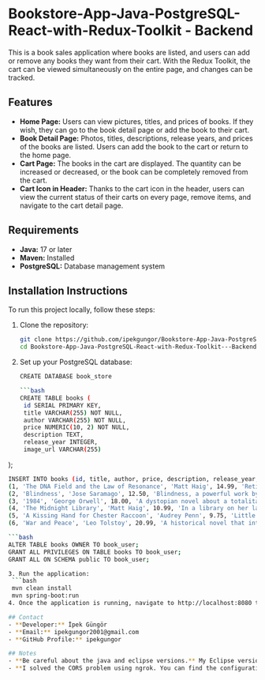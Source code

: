 # Bookstore-App-Java-PostgreSQL-React-with-Redux-Toolkit - Backend

This is a book sales application where books are listed, and users can add or remove any books they want from their cart. With the Redux Toolkit, the cart can be viewed simultaneously on the entire page, and changes can be tracked.

## Features

- **Home Page:** Users can view pictures, titles, and prices of books. If they wish, they can go to the book detail page or add the book to their cart.
- **Book Detail Page:** Photos, titles, descriptions, release years, and prices of the books are listed. Users can add the book to the cart or return to the home page.
- **Cart Page:** The books in the cart are displayed. The quantity can be increased or decreased, or the book can be completely removed from the cart.
- **Cart Icon in Header:** Thanks to the cart icon in the header, users can view the current status of their carts on every page, remove items, and navigate to the cart detail page.

## Requirements

- **Java:** 17 or later
- **Maven:** Installed
- **PostgreSQL:** Database management system

## Installation Instructions
To run this project locally, follow these steps:

1. Clone the repository:
   ```bash
   git clone https://github.com/ipekgungor/Bookstore-App-Java-PostgreSQL-React-with-Redux-Toolkit---Backend.git
   cd Bookstore-App-Java-PostgreSQL-React-with-Redux-Toolkit---Backend

2. Set up your PostgreSQL database:
   
   ```bash
   CREATE DATABASE book_store
   
   ```bash
   CREATE TABLE books (
    id SERIAL PRIMARY KEY,
    title VARCHAR(255) NOT NULL,
    author VARCHAR(255) NOT NULL,
    price NUMERIC(10, 2) NOT NULL,
    description TEXT,
    release_year INTEGER,
    image_url VARCHAR(255)
  );

  ```bash
  INSERT INTO books (id, title, author, price, description, release_year, image_url) VALUES
  (1, 'The DNA Field and the Law of Resonance', 'Matt Haig', 14.99, 'Retired math teacher Grace Winters inherits a dilapidated house in Ibiza from a long-lost friend, prompting her to confront her past and uncover hidden secrets. This journey reveals the transformative power of hope and new beginnings.', 2024, 'https://m.media-amazon.com/images/I/71Bk-3JutTL._AC_UF1000,1000_QL80_.jpg'),
  (2, 'Blindness', 'Jose Saramago', 12.50, 'Blindness, a powerful work by the masterful author, depicts society''s descent into brutality and highlights a woman''s solitary efforts in solidarity and resistance as humanity''s last hope.', 1995, 'https://m.media-amazon.com/images/I/71FeYR+eOVL._AC_UF1000,1000_QL80_.jpg'),
  (3, '1984', 'George Orwell', 18.00, 'A dystopian novel about a totalitarian regime.', 1949, 'https://thewonk.in/wp-content/uploads/2024/02/ninteen-eighty-four-book-review.jpg'),
  (4, 'The Midnight Library', 'Matt Haig', 10.99, 'In a library on her last day, Nora discovers the opportunity to explore alternate lives and confront her regrets, ultimately questioning how to choose the best way to live among infinite possibilities.', 2020, 'https://m.media-amazon.com/images/I/71FsIkGF3pL._AC_UF350,350_QL50_.jpg'),
  (5, 'A Kissing Hand for Chester Raccoon', 'Audrey Penn', 9.75, 'Little Racoon fears going to school, but Mother Racoon comforts him with a family secret called "The Kiss in Your Palm." Since 1993, this classic has helped millions of children cope with separation.', 2011, 'https://m.media-amazon.com/images/I/71u32vBkGDL._AC_UF1000,1000_QL80_.jpg'),
  (6, 'War and Peace', 'Leo Tolstoy', 20.99, 'A historical novel that intertwines the lives of characters during the Napoleonic wars.', 1869, 'https://encrypted-tbn0.gstatic.com/images?q=tbn:ANd9GcTAekuv2Owst1b9Tbe_XsJNfjPwPF_GiXhhFw&s');

```bash
  ALTER TABLE books OWNER TO book_user;
  GRANT ALL PRIVILEGES ON TABLE books TO book_user;
  GRANT ALL ON SCHEMA public TO book_user;

3. Run the application:
   ```bash
   mvn clean install
   mvn spring-boot:run
4. Once the application is running, navigate to http://localhost:8080 to use the app.

## Contact
- **Developer:** İpek Güngör
- **Email:** ipekgungor2001@gmail.com
- **GitHub Profile:** ipekgungor

## Notes
- **Be careful about the java and eclipse versions.** My Eclipse version: 2024-06 (4.32.0) / My Java version: java 22.0.2
- **I solved the CORS problem using ngrok. You can find the configuration in the axiosConfig.js file. Ngrok allows you to create an account and start using it by entering the command "ngrok http 8080".** 
